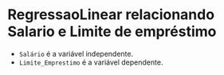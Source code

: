 ﻿# RegressaoLinear relacionando Salario e Limite de empréstimo
- `Salário` é a variável independente.
- `Limite_Emprestimo` é a variável dependente. 
